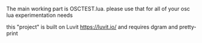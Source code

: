 The main working part is OSCTEST.lua. please use that for all of your osc lua experimentation needs

this "project" is built on Luvit https://luvit.io/ and requires dgram and pretty-print
